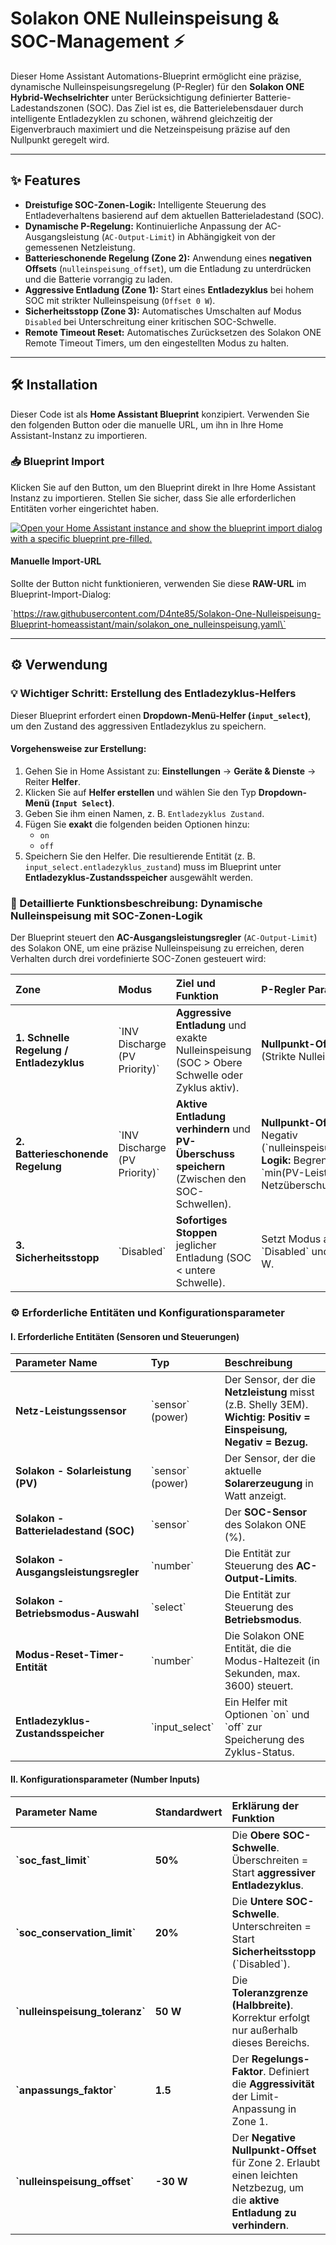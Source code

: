 # Solakon ONE Nulleinspeisung & SOC-Management ⚡

Dieser Home Assistant Automations-Blueprint ermöglicht eine präzise, dynamische Nulleinspeisungsregelung (P-Regler) für den **Solakon ONE Hybrid-Wechselrichter** unter Berücksichtigung definierter Batterie-Ladestandszonen (SOC). Das Ziel ist es, die Batterielebensdauer durch intelligente Entladezyklen zu schonen, während gleichzeitig der Eigenverbrauch maximiert und die Netzeinspeisung präzise auf den Nullpunkt geregelt wird.

---

## ✨ Features

* **Dreistufige SOC-Zonen-Logik:** Intelligente Steuerung des Entladeverhaltens basierend auf dem aktuellen Batterieladestand (SOC).
* **Dynamische P-Regelung:** Kontinuierliche Anpassung der AC-Ausgangsleistung (`AC-Output-Limit`) in Abhängigkeit von der gemessenen Netzleistung.
* **Batterieschonende Regelung (Zone 2):** Anwendung eines **negativen Offsets** (`nulleinspeisung_offset`), um die Entladung zu unterdrücken und die Batterie vorrangig zu laden.
* **Aggressive Entladung (Zone 1):** Start eines **Entladezyklus** bei hohem SOC mit strikter Nulleinspeisung (`Offset 0 W`).
* **Sicherheitsstopp (Zone 3):** Automatisches Umschalten auf Modus `Disabled` bei Unterschreitung einer kritischen SOC-Schwelle.
* **Remote Timeout Reset:** Automatisches Zurücksetzen des Solakon ONE Remote Timeout Timers, um den eingestellten Modus zu halten.

---

## 🛠️ Installation

Dieser Code ist als **Home Assistant Blueprint** konzipiert. Verwenden Sie den folgenden Button oder die manuelle URL, um ihn in Ihre Home Assistant-Instanz zu importieren.

### 📥 Blueprint Import

Klicken Sie auf den Button, um den Blueprint direkt in Ihre Home Assistant Instanz zu importieren. Stellen Sie sicher, dass Sie alle erforderlichen Entitäten vorher eingerichtet haben.

[![Open your Home Assistant instance and show the blueprint import dialog with a specific blueprint pre-filled.](https://my.home-assistant.io/badges/blueprint_import.svg)](https://my.home-assistant.io/redirect/blueprint_import/?blueprint_url=https%3A%2F%2Fraw.githubusercontent.com%2FD4nte85%2FSolakon-One-Nulleispeisung-Blueprint-homeassistant%2Fmain%2Fsolakon_one_nulleinspeisung.yaml)

#### Manuelle Import-URL

Sollte der Button nicht funktionieren, verwenden Sie diese **RAW-URL** im Blueprint-Import-Dialog:

\`https://raw.githubusercontent.com/D4nte85/Solakon-One-Nulleispeisung-Blueprint-homeassistant/main/solakon_one_nulleinspeisung.yaml\`

---

## ⚙️ Verwendung

### 💡 Wichtiger Schritt: Erstellung des Entladezyklus-Helfers

Dieser Blueprint erfordert einen **Dropdown-Menü-Helfer (`input_select`)**, um den Zustand des aggressiven Entladezyklus zu speichern.

#### Vorgehensweise zur Erstellung:

1.  Gehen Sie in Home Assistant zu: **Einstellungen** → **Geräte & Dienste** → Reiter **Helfer**.
2.  Klicken Sie auf **Helfer erstellen** und wählen Sie den Typ **Dropdown-Menü (`Input Select`)**.
3.  Geben Sie ihm einen Namen, z. B. `Entladezyklus Zustand`.
4.  Fügen Sie **exakt** die folgenden beiden Optionen hinzu:
    * `on`
    * `off`
5.  Speichern Sie den Helfer. Die resultierende Entität (z. B. `input_select.entladezyklus_zustand`) muss im Blueprint unter **Entladezyklus-Zustandsspeicher** ausgewählt werden.

### 🧠 Detaillierte Funktionsbeschreibung: Dynamische Nulleinspeisung mit SOC-Zonen-Logik

Der Blueprint steuert den **AC-Ausgangsleistungsregler** (`AC-Output-Limit`) des Solakon ONE, um eine präzise Nulleinspeisung zu erreichen, deren Verhalten durch drei vordefinierte SOC-Zonen gesteuert wird:

| Zone | Modus | Ziel und Funktion | P-Regler Parameter |
| :--- | :--- | :--- | :--- |
| **1. Schnelle Regelung / Entladezyklus** | \`INV Discharge (PV Priority)\` | **Aggressive Entladung** und exakte Nulleinspeisung (SOC > Obere Schwelle oder Zyklus aktiv). | **Nullpunkt-Offset:** \`0 W\` (Strikte Nulleinspeisung). |
| **2. Batterieschonende Regelung** | \`INV Discharge (PV Priority)\` | **Aktive Entladung verhindern** und **PV-Überschuss speichern** (Zwischen den SOC-Schwellen). | **Nullpunkt-Offset:** Negativ (\`nulleinspeisung_offset\`). **Logik:** Begrenzung auf \`min(PV-Leistung, Netzüberschuss)\`. |
| **3. Sicherheitsstopp** | \`Disabled\` | **Sofortiges Stoppen** jeglicher Entladung (SOC < untere Schwelle). | Setzt Modus auf \`Disabled\` und Limit auf 0 W. |

### ⚙️ Erforderliche Entitäten und Konfigurationsparameter

#### I. Erforderliche Entitäten (Sensoren und Steuerungen)

| Parameter Name | Typ | Beschreibung |
| :--- | :--- | :--- |
| **Netz-Leistungssensor** | \`sensor\` (power) | Der Sensor, der die **Netzleistung** misst (z.B. Shelly 3EM). **Wichtig: Positiv = Einspeisung, Negativ = Bezug.** |
| **Solakon - Solarleistung (PV)** | \`sensor\` (power) | Der Sensor, der die aktuelle **Solarerzeugung** in Watt anzeigt. |
| **Solakon - Batterieladestand (SOC)** | \`sensor\` | Der **SOC-Sensor** des Solakon ONE (%). |
| **Solakon - Ausgangsleistungsregler** | \`number\` | Die Entität zur Steuerung des **AC-Output-Limits**. |
| **Solakon - Betriebsmodus-Auswahl** | \`select\` | Die Entität zur Steuerung des **Betriebsmodus**. |
| **Modus-Reset-Timer-Entität** | \`number\` | Die Solakon ONE Entität, die die Modus-Haltezeit (in Sekunden, max. 3600) steuert. |
| **Entladezyklus-Zustandsspeicher** | \`input\_select\` | Ein Helfer mit Optionen \`on\` und \`off\` zur Speicherung des Zyklus-Status. |

#### II. Konfigurationsparameter (Number Inputs)

| Parameter Name | Standardwert | Erklärung der Funktion |
| :--- | :--- | :--- |
| **\`soc\_fast\_limit\`** | **50%** | Die **Obere SOC-Schwelle**. Überschreiten = Start **aggressiver Entladezyklus**. |
| **\`soc\_conservation\_limit\`** | **20%** | Die **Untere SOC-Schwelle**. Unterschreiten = Start **Sicherheitsstopp** (\`Disabled\`). |
| **\`nulleinspeisung\_toleranz\`** | **50 W** | Die **Toleranzgrenze (Halbbreite)**. Korrektur erfolgt nur außerhalb dieses Bereichs. |
| **\`anpassungs\_faktor\`** | **1.5** | Der **Regelungs-Faktor**. Definiert die **Aggressivität** der Limit-Anpassung in Zone 1. |
| **\`nulleinspeisung\_offset\`** | **-30 W** | Der **Negative Nullpunkt-Offset** für Zone 2. Erlaubt einen leichten Netzbezug, um die **aktive Entladung zu verhindern**. |
